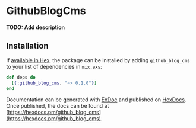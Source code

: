 # GithubBlogCms

**TODO: Add description**

## Installation

If [available in Hex](https://hex.pm/docs/publish), the package can be installed
by adding `github_blog_cms` to your list of dependencies in `mix.exs`:

```elixir
def deps do
  [{:github_blog_cms, "~> 0.1.0"}]
end
```

Documentation can be generated with [ExDoc](https://github.com/elixir-lang/ex_doc)
and published on [HexDocs](https://hexdocs.pm). Once published, the docs can
be found at [https://hexdocs.pm/github_blog_cms](https://hexdocs.pm/github_blog_cms).
